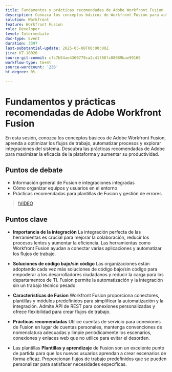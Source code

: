 ```yaml
---
title: Fundamentos y prácticas recomendadas de Adobe Workfront Fusion
description: Conozca los conceptos básicos de Workfront Fusion para automatizar los flujos de trabajo, aumentar la productividad e integrar herramientas con soluciones de código bajo, plantillas y prácticas recomendadas.
solution: Workfront
feature: Workfront Fusion
role: Developer
level: Intermediate
doc-type: Event
duration: 3397
last-substantial-update: 2025-05-08T00:00:00Z
jira: KT-18020
source-git-commit: cfc7b54ae4360779ca2c41f88fc08089bae99165
workflow-type: tm+mt
source-wordcount: '236'
ht-degree: 0%

---
```



# Fundamentos y prácticas recomendadas de Adobe Workfront Fusion

En esta sesión, conozca los conceptos básicos de Adobe Workfront Fusion, aprenda a optimizar los flujos de trabajo, automatizar procesos y explorar integraciones del sistema. Descubra las prácticas recomendadas de Adobe para maximizar la eficacia de la plataforma y aumentar su productividad.

## Puntos de debate

* Información general de Fusion e integraciones integradas
* Cómo organizar equipos y usuarios en el entorno
* Prácticas recomendadas para plantillas de Fusion y gestión de errores

>[!VIDEO](https://video.tv.adobe.com/v/3458043/?learn=on&enablevpops)

## Puntos clave

* **Importancia de la integración** La integración perfecta de las herramientas es crucial para mejorar la colaboración, reducir los procesos lentos y aumentar la eficiencia. Las herramientas como Workfront Fusion ayudan a conectar varias aplicaciones y automatizar los flujos de trabajo.

* **Soluciones de código bajo/sin código** Las organizaciones están adoptando cada vez más soluciones de código bajo/sin código para empoderar a los desarrolladores ciudadanos y reducir la carga para los departamentos de TI. Fusion permite la automatización y la integración sin un trabajo técnico pesado.

* **Características de Fusion** Workfront Fusion proporciona conectores, plantillas y módulos predefinidos para simplificar la automatización y la integración. Admite API de REST para conexiones personalizadas y ofrece flexibilidad para crear flujos de trabajo.

* **Prácticas recomendadas** Utilice cuentas de servicio para conexiones de Fusion en lugar de cuentas personales, mantenga convenciones de nomenclatura adecuadas y limpie periódicamente los escenarios, conexiones y enlaces web que no utilice para evitar el desorden.

* Las plantillas **Plantillas y aprendizaje** de Fusion son un excelente punto de partida para que los nuevos usuarios aprendan a crear escenarios de forma eficaz. Proporcionan flujos de trabajo predefinidos que se pueden personalizar para satisfacer necesidades específicas.

